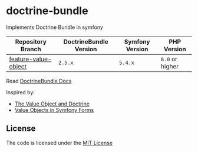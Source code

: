 # doctrine-bundle
Implements Doctrine Bundle in symfony

| Repository Branch         | DoctrineBundle Version | Symfony Version | PHP Version     |
|---------------------------|------------------------|-----------------|-----------------|
| [feature-value-object][2] | `2.5.x`                | `5.4.x`         | `8.0` or higher |


Read [DoctrineBundle Docs][1]

Inspired by:   
- [The Value Object and Doctrine](https://www.thinktocode.com/2018/03/19/the-value-object-and-doctrine/)
- [Value Objects in Symfony Forms](https://webmozart.io/blog/2015/09/09/value-objects-in-symfony-forms/)

[1]: https://symfony.com/bundles/DoctrineBundle/current/index.html
[2]: https://github.com/habibun/doctrine-bundle/tree/feature-value-object

## License
The code is licensed under the [MIT License](https://github.com/habibun/doctrine-bundle/blob/master/LICENSE)
